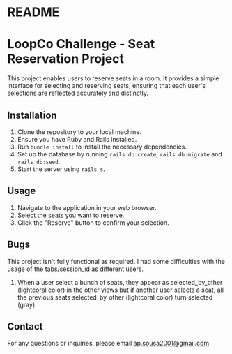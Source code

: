 # README

# LoopCo Challenge - Seat Reservation Project

This project enables users to reserve seats in a room. It provides a simple interface for selecting and reserving seats, ensuring that each user's selections are reflected accurately and distinctly.

## Installation

1. Clone the repository to your local machine.
2. Ensure you have Ruby and Rails installed.
3. Run `bundle install` to install the necessary dependencies.
4. Set up the database by running `rails db:create`, `rails db:migrate` and `rails db:seed`.
5. Start the server using `rails s`.

## Usage

1. Navigate to the application in your web browser.
2. Select the seats you want to reserve.
3. Click the "Reserve" button to confirm your selection.

## Bugs

This project isn't fully functional as required. I had some difficulties with the usage of the tabs/session_id as different users.
1. When a user select a bunch of seats, they appear as selected_by_other (lightcoral color) in the other views but if another user selects a seat, all the previous seats selected_by_other (lightcoral color) turn selected (gray).   

## Contact

For any questions or inquiries, please email ap.sousa2001@gmail.com


